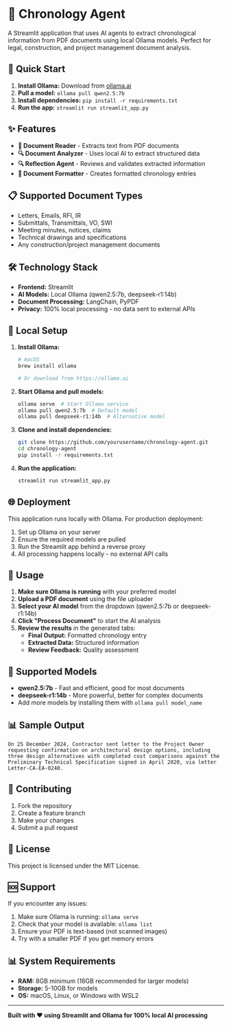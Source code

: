 # 📄 Chronology Agent

A Streamlit application that uses AI agents to extract chronological information from PDF documents using local Ollama models. Perfect for legal, construction, and project management document analysis.

## 🚀 Quick Start

1. **Install Ollama:** Download from [ollama.ai](https://ollama.ai)
2. **Pull a model:** `ollama pull qwen2.5:7b`
3. **Install dependencies:** `pip install -r requirements.txt`
4. **Run the app:** `streamlit run streamlit_app.py`

## ✨ Features

- **📖 Document Reader** - Extracts text from PDF documents
- **🔍 Document Analyzer** - Uses local AI to extract structured data
- **🔍 Reflection Agent** - Reviews and validates extracted information
- **📝 Document Formatter** - Creates formatted chronology entries

## 📋 Supported Document Types

- Letters, Emails, RFI, IR
- Submittals, Transmittals, VO, SWI
- Meeting minutes, notices, claims
- Technical drawings and specifications
- Any construction/project management documents

## 🛠️ Technology Stack

- **Frontend:** Streamlit
- **AI Models:** Local Ollama (qwen2.5:7b, deepseek-r1:14b)
- **Document Processing:** LangChain, PyPDF
- **Privacy:** 100% local processing - no data sent to external APIs

## 🔧 Local Setup

1. **Install Ollama:**

   ```bash
   # macOS
   brew install ollama

   # Or download from https://ollama.ai
   ```

2. **Start Ollama and pull models:**

   ```bash
   ollama serve  # Start Ollama service
   ollama pull qwen2.5:7b  # Default model
   ollama pull deepseek-r1:14b  # Alternative model
   ```

3. **Clone and install dependencies:**

   ```bash
   git clone https://github.com/yourusername/chronology-agent.git
   cd chronology-agent
   pip install -r requirements.txt
   ```

4. **Run the application:**
   ```bash
   streamlit run streamlit_app.py
   ```

## 🌐 Deployment

This application runs locally with Ollama. For production deployment:

1. Set up Ollama on your server
2. Ensure the required models are pulled
3. Run the Streamlit app behind a reverse proxy
4. All processing happens locally - no external API calls

## 📄 Usage

1. **Make sure Ollama is running** with your preferred model
2. **Upload a PDF document** using the file uploader
3. **Select your AI model** from the dropdown (qwen2.5:7b or deepseek-r1:14b)
4. **Click "Process Document"** to start the AI analysis
5. **Review the results** in the generated tabs:
   - **Final Output:** Formatted chronology entry
   - **Extracted Data:** Structured information
   - **Review Feedback:** Quality assessment

## 🤖 Supported Models

- **qwen2.5:7b** - Fast and efficient, good for most documents
- **deepseek-r1:14b** - More powerful, better for complex documents
- Add more models by installing them with `ollama pull model_name`

## 📊 Sample Output

```
On 25 December 2024, Contractor sent letter to the Project Owner requesting confirmation on architectural design options, including three design alternatives with completed cost comparisons against the Preliminary Technical Specification signed in April 2020, via letter Letter-CA-EA-0240.
```

## 🤝 Contributing

1. Fork the repository
2. Create a feature branch
3. Make your changes
4. Submit a pull request

## 📝 License

This project is licensed under the MIT License.

## 🆘 Support

If you encounter any issues:

1. Make sure Ollama is running: `ollama serve`
2. Check that your model is available: `ollama list`
3. Ensure your PDF is text-based (not scanned images)
4. Try with a smaller PDF if you get memory errors

## 📊 System Requirements

- **RAM:** 8GB minimum (16GB recommended for larger models)
- **Storage:** 5-10GB for models
- **OS:** macOS, Linux, or Windows with WSL2

---

**Built with ❤️ using Streamlit and Ollama for 100% local AI processing**
